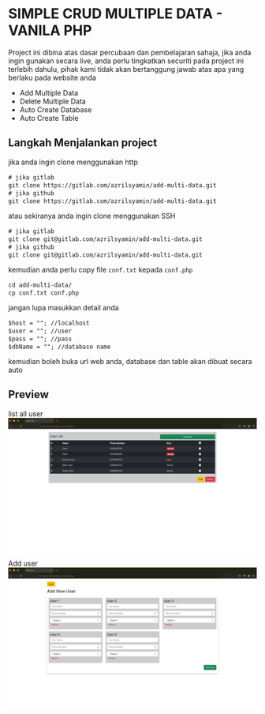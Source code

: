 # SIMPLE CRUD MULTIPLE DATA - VANILA PHP
Project ini dibina atas dasar percubaan dan pembelajaran sahaja,
jika anda ingin gunakan secara live, anda perlu tingkatkan securiti pada project ini terlebih dahulu,
pihak kami tidak akan bertanggung jawab atas apa yang berlaku pada website anda

- Add Multiple Data
- Delete Multiple Data
- Auto Create Database
- Auto Create Table

## Langkah Menjalankan project
jika anda ingin clone menggunakan http
```
# jika gitlab
git clone https://gitlab.com/azrilsyamin/add-multi-data.git
# jika github
git clone https://gitlab.com/azrilsyamin/add-multi-data.git
```
atau sekiranya anda ingin clone menggunakan SSH
```
# jika gitlab
git clone git@gitlab.com/azrilsyamin/add-multi-data.git
# jika github
git clone git@gitlab.com/azrilsyamin/add-multi-data.git
```
kemudian anda perlu copy file `conf.txt` kepada `conf.php`
```
cd add-multi-data/
cp conf.txt conf.php
```
jangan lupa masukkan detail anda
```
$host = ""; //localhost
$user = ""; //user
$pass = ""; //pass
$dbName = ""; //database name
```
kemudian boleh buka url web anda, database dan table akan dibuat secara auto

## Preview
list all user
![App Screenshot](img/user-list.png)
Add user
![App Screenshot](img/add-user.png)


